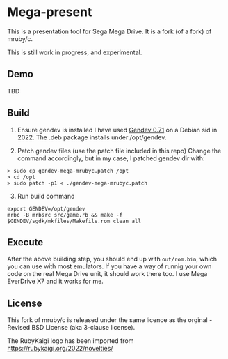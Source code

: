 # Mega-present
This is a presentation tool for Sega Mega Drive. It is a fork (of a fork) of mruby/c.

This is still work in progress, and experimental.

## Demo

TBD

## Build

1. Ensure gendev is installed
I have used [Gendev 0.71](https://github.com/kubilus1/gendev/releases/tag/0.7.1) on a Debian sid in 2022. The .deb package installs under /opt/gendev.

2. Patch gendev files (use the patch file included in this repo)
Change the command accordingly, but in my case, I patched gendev dir with:

```
> sudo cp gendev-mega-mrubyc.patch /opt
> cd /opt
> sudo patch -p1 < ./gendev-mega-mrubyc.patch
```

3. Run build command
```
export GENDEV=/opt/gendev
mrbc -B mrbsrc src/game.rb && make -f $GENDEV/sgdk/mkfiles/Makefile.rom clean all
```

## Execute
After the above building step, you should end up with `out/rom.bin`, which you can use with most emulators.
If you have a way of runnig your own code on the real Mega Drive unit, it should work there too. I use Mega EverDrive X7 and it works for me.


## License

This fork of mruby/c is released under the same licence as the orginal - Revised BSD License (aka 3-clause license).

The RubyKaigi logo has been imported from https://rubykaigi.org/2022/novelties/

